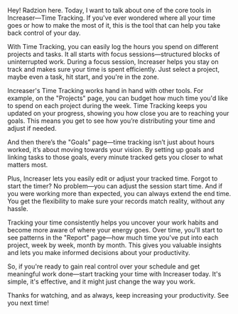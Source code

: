 Hey! Radzion here. Today, I want to talk about one of the core tools in Increaser—Time Tracking. If you've ever wondered where all your time goes or how to make the most of it, this is the tool that can help you take back control of your day.

With Time Tracking, you can easily log the hours you spend on different projects and tasks. It all starts with focus sessions—structured blocks of uninterrupted work. During a focus session, Increaser helps you stay on track and makes sure your time is spent efficiently. Just select a project, maybe even a task, hit start, and you're in the zone.

Increaser's Time Tracking works hand in hand with other tools. For example, on the "Projects" page, you can budget how much time you'd like to spend on each project during the week. Time Tracking keeps you updated on your progress, showing you how close you are to reaching your goals. This means you get to see how you’re distributing your time and adjust if needed.

And then there’s the "Goals" page—time tracking isn’t just about hours worked, it’s about moving towards your vision. By setting up goals and linking tasks to those goals, every minute tracked gets you closer to what matters most.

Plus, Increaser lets you easily edit or adjust your tracked time. Forgot to start the timer? No problem—you can adjust the session start time. And if you were working more than expected, you can always extend the end time. You get the flexibility to make sure your records match reality, without any hassle.

Tracking your time consistently helps you uncover your work habits and become more aware of where your energy goes. Over time, you'll start to see patterns in the "Report" page—how much time you've put into each project, week by week, month by month. This gives you valuable insights and lets you make informed decisions about your productivity.

So, if you're ready to gain real control over your schedule and get meaningful work done—start tracking your time with Increaser today. It's simple, it's effective, and it might just change the way you work.

Thanks for watching, and as always, keep increasing your productivity. See you next time!
